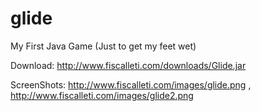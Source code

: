 glide
=====

My First Java Game (Just to get my feet wet)

Download: http://www.fiscalleti.com/downloads/Glide.jar

ScreenShots: http://www.fiscalleti.com/images/glide.png , http://www.fiscalleti.com/images/glide2.png

